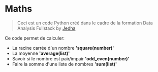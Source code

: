 # Maths
> Ceci est un code Python créé dans le cadre de la formation Data Analysis Fullstack by [Jedha](https://app.jedha.co/)  

Ce code permet de calculer:

- La racine carrée d'un nombre **'square(number)'**
- La moyenne **'average(list)'**
- Savoir si le nombre est pair/impair **'odd_even(number)'**
- Faire la somme d'une liste de nombres **'sum(list)'**
